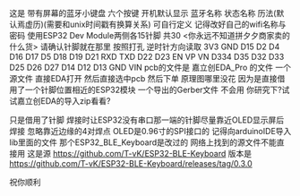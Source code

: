 这是 带有屏幕的蓝牙小键盘
六个按键 开机默认显示 蓝牙名称 状态名称 历法(默认焉虚历)(需要和unix时间戳有换算关系) 可自行定义 
记得改好自己的wifi名称与密码
使用ESP32 Dev Module两侧各15针脚 共30 <你永远不知道拼夕夕商家卖的什么货> 请确认针脚就在那里
按照打孔 逆时针方向读取 
3V3 GND D15 D2 D4 D16 D17 D5 D18 D19 D21 RXD TXD D22 D23 EN VP VN D334 D35 D32 D33 D25 D26 D27 D14 D12 D13 GND VIN
pcb的文件是 嘉立创EDA_Pro 的文件 一个
源文件
直接EDA打开 然后直接选中pcb 然后下单 原理图哪里没花 因为是直接借用了一个针脚位置相近的ESP32模块
一个导出的Gerber文件
不会用 你研究下?试试嘉立创EDA的导入zip看看?

只是借用了针脚 焊接时让ESP32没有串口那一端的针脚尽量靠近OLED显示屏后焊接 忽略靠近边缘的4对焊点
OLED是0.96寸的SPI接口的 
记得向arduinoIDE导入lib里面的文件 那个ESP32_BLE_Keyboard是改过的 网络上找到的源文件不能直接用 这是源
https://github.com/T-vK/ESP32-BLE-Keyboard
版本是
https://github.com/T-vK/ESP32-BLE-Keyboard/releases/tag/0.3.0


祝你顺利